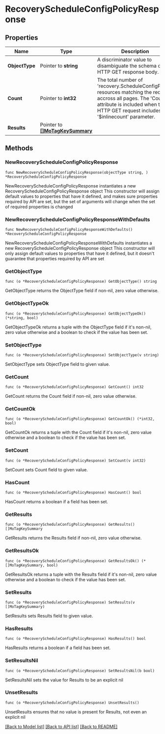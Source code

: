 # RecoveryScheduleConfigPolicyResponse

## Properties

Name | Type | Description | Notes
------------ | ------------- | ------------- | -------------
**ObjectType** | Pointer to **string** | A discriminator value to disambiguate the schema of a HTTP GET response body. | 
**Count** | Pointer to **int32** | The total number of &#39;recovery.ScheduleConfigPolicy&#39; resources matching the request, accross all pages. The &#39;Count&#39; attribute is included when the HTTP GET request includes the &#39;$inlinecount&#39; parameter. | [optional] 
**Results** | Pointer to [**[]MoTagKeySummary**](mo.TagKeySummary.md) |  | [optional] 

## Methods

### NewRecoveryScheduleConfigPolicyResponse

`func NewRecoveryScheduleConfigPolicyResponse(objectType string, ) *RecoveryScheduleConfigPolicyResponse`

NewRecoveryScheduleConfigPolicyResponse instantiates a new RecoveryScheduleConfigPolicyResponse object
This constructor will assign default values to properties that have it defined,
and makes sure properties required by API are set, but the set of arguments
will change when the set of required properties is changed

### NewRecoveryScheduleConfigPolicyResponseWithDefaults

`func NewRecoveryScheduleConfigPolicyResponseWithDefaults() *RecoveryScheduleConfigPolicyResponse`

NewRecoveryScheduleConfigPolicyResponseWithDefaults instantiates a new RecoveryScheduleConfigPolicyResponse object
This constructor will only assign default values to properties that have it defined,
but it doesn't guarantee that properties required by API are set

### GetObjectType

`func (o *RecoveryScheduleConfigPolicyResponse) GetObjectType() string`

GetObjectType returns the ObjectType field if non-nil, zero value otherwise.

### GetObjectTypeOk

`func (o *RecoveryScheduleConfigPolicyResponse) GetObjectTypeOk() (*string, bool)`

GetObjectTypeOk returns a tuple with the ObjectType field if it's non-nil, zero value otherwise
and a boolean to check if the value has been set.

### SetObjectType

`func (o *RecoveryScheduleConfigPolicyResponse) SetObjectType(v string)`

SetObjectType sets ObjectType field to given value.


### GetCount

`func (o *RecoveryScheduleConfigPolicyResponse) GetCount() int32`

GetCount returns the Count field if non-nil, zero value otherwise.

### GetCountOk

`func (o *RecoveryScheduleConfigPolicyResponse) GetCountOk() (*int32, bool)`

GetCountOk returns a tuple with the Count field if it's non-nil, zero value otherwise
and a boolean to check if the value has been set.

### SetCount

`func (o *RecoveryScheduleConfigPolicyResponse) SetCount(v int32)`

SetCount sets Count field to given value.

### HasCount

`func (o *RecoveryScheduleConfigPolicyResponse) HasCount() bool`

HasCount returns a boolean if a field has been set.

### GetResults

`func (o *RecoveryScheduleConfigPolicyResponse) GetResults() []MoTagKeySummary`

GetResults returns the Results field if non-nil, zero value otherwise.

### GetResultsOk

`func (o *RecoveryScheduleConfigPolicyResponse) GetResultsOk() (*[]MoTagKeySummary, bool)`

GetResultsOk returns a tuple with the Results field if it's non-nil, zero value otherwise
and a boolean to check if the value has been set.

### SetResults

`func (o *RecoveryScheduleConfigPolicyResponse) SetResults(v []MoTagKeySummary)`

SetResults sets Results field to given value.

### HasResults

`func (o *RecoveryScheduleConfigPolicyResponse) HasResults() bool`

HasResults returns a boolean if a field has been set.

### SetResultsNil

`func (o *RecoveryScheduleConfigPolicyResponse) SetResultsNil(b bool)`

 SetResultsNil sets the value for Results to be an explicit nil

### UnsetResults
`func (o *RecoveryScheduleConfigPolicyResponse) UnsetResults()`

UnsetResults ensures that no value is present for Results, not even an explicit nil

[[Back to Model list]](../README.md#documentation-for-models) [[Back to API list]](../README.md#documentation-for-api-endpoints) [[Back to README]](../README.md)


